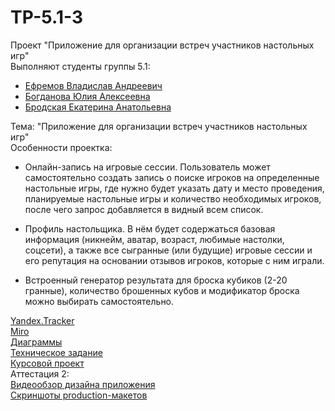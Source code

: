 # TP-5.1-3

Проект "Приложение для организации встреч участников настольных игр"<br />
Выполняют студенты группы 5.1:<br />
* [Ефремов Владислав Андреевич](https://github.com/TeaProphet)<br />
* [Богданова Юлия Алексеевна](https://github.com/CezzarJ3)<br />
* [Бродская Екатерина Анатольевна](https://github.com/katreenbe)<br />

Тема: "Приложение для организации встреч участников настольных игр"<br /> 
Особенности проектка: <br />
* Онлайн-запись на игровые сессии. Пользователь может самостоятельно создать запись о поиске игроков на определенные настольные игры, где нужно будет указать дату и место проведения, планируемые настольные игры и количество необходимых игроков, после чего запрос добавляется в видный всем список.

*  Профиль настольщика. В нём будет содержаться базовая информация (никнейм, аватар, возраст, любимые настолки, соцсети), а также все сыгранные (или будущие) игровые сессии и его репутация на основании отзывов игроков, которые с ним играли.

*  Встроенный генератор результата для броска кубиков (2-20 гранные), количество брошенных кубов и модификатор броска можно выбирать самостоятельно.

[Yandex.Tracker](https://docs.google.com/document/d/1esMn-L8x2q1sNRL3jg6hi2o9e-7awD45wHRp4baL2wE/edit?usp=sharing)<br />
[Miro](https://miro.com/app/board/uXjVPiN6orU=/?share_link_id=691673774508)<br />
[Диаграммы](https://github.com/TeaProphet/TP-5.1-3/tree/main/documentation/diagrams)<br />
[Техническое задание](https://github.com/TeaProphet/TP-5.1-3/blob/main/documentation/%D0%A2%D0%B5%D1%85%D0%BD%D0%B8%D1%87%D0%B5%D1%81%D0%BA%D0%BE%D0%B5%20%D0%B7%D0%B0%D0%B4%D0%B0%D0%BD%D0%B8%D0%B5%20%D0%A2%D0%9F-5.1-3.pdf)<br />
[Курсовой проект](https://github.com/TeaProphet/TP-5.1-3/blob/main/documentation/%D0%9A%D1%83%D1%80%D1%81%D0%BE%D0%B2%D0%B0%D1%8F%20%D1%80%D0%B0%D0%B1%D0%BE%D1%82%D0%B0.pdf)<br />
Аттестация 2: <br />
[Видеообзор дизайна приложения](https://youtu.be/KwmeErcBro4) <br/>
[Скриншоты production-макетов](https://github.com/TeaProphet/TP-5.1-3/tree/main/production-design-overview)